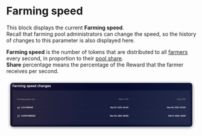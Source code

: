 # Farming speed

This block displays the current **Farming speed**.\
Recall that farming pool administrators can change the speed, so the history of changes to this parameter is also displayed here.

**Farming speed** is the number of tokens that are distributed to all [farmers ](../../../getting-started/roles.md#farmers)every second, in proportion to their [pool share](farming-perfomance-and-balances.md).\
**Share** percentage means the percentage of the Reward that the farmer receives per second.

![](<../../../../.gitbook/assets/image (121).png>)
